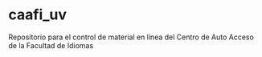 # caafi_uv
Repositorio para el control de material en línea del Centro de Auto Acceso de la Facultad de Idiomas

